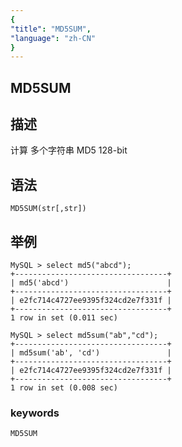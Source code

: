 ```yaml
---
{
"title": "MD5SUM",
"language": "zh-CN"
}
---
```


## MD5SUM

## 描述
计算 多个字符串 MD5 128-bit
## 语法

`MD5SUM(str[,str])`

## 举例

```
MySQL > select md5("abcd");
+----------------------------------+
| md5('abcd')                      |
+----------------------------------+
| e2fc714c4727ee9395f324cd2e7f331f |
+----------------------------------+
1 row in set (0.011 sec)

MySQL > select md5sum("ab","cd");
+----------------------------------+
| md5sum('ab', 'cd')               |
+----------------------------------+
| e2fc714c4727ee9395f324cd2e7f331f |
+----------------------------------+
1 row in set (0.008 sec)

```

### keywords

    MD5SUM
